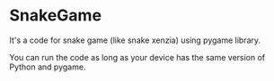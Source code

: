 # SnakeGame
It's a code for snake game (like snake xenzia) using pygame library.

You can run the code as long as your device has the same version of Python and pygame. 
